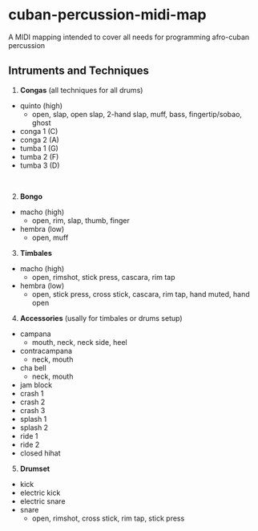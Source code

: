 # cuban-percussion-midi-map
A MIDI mapping intended to cover all needs for programming afro-cuban percussion

## Intruments and Techniques

1. **Congas** (all techniques for all drums)
  - quinto (high)
    - open, slap, open slap, 2-hand slap, muff, bass, fingertip/sobao, ghost
  - conga 1 (C)
  - conga 2 (A)
  - tumba 1 (G)
  - tumba 2 (F)
  - tumba 3 (D)
  
 <br>
 
2. **Bongo**
  - macho (high)
    - open, rim, slap, thumb, finger
  - hembra (low)
    - open, muff

3. **Timbales**
  - macho (high)
    - open, rimshot, stick press, cascara, rim tap
  - hembra (low)
    - open, stick press, cross stick, cascara, rim tap, hand muted, hand open
4. **Accessories** (usally for timbales or drums setup)
  - campana
    - mouth, neck, neck side, heel
  - contracampana
    - neck, mouth
  - cha bell
    - neck, mouth
  - jam block
  - crash 1
  - crash 2
  - crash 3
  - splash 1
  - splash 2
  - ride 1
  - ride 2
  - closed hihat
5. **Drumset**
  - kick
  - electric kick
  - electric snare
  - snare
    - open, rimshot, cross stick, rim tap, stick press
  
